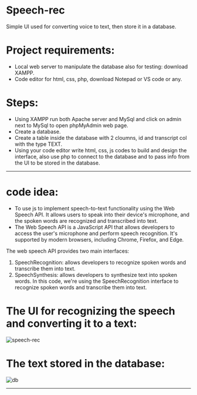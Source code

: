# Speech-rec
Simple UI used for converting voice to text, then store it in a database.
# Project requirements:
* Local web server to manipulate the database also for testing: download XAMPP.
* Code editor for html, css, php, download Notepad or VS code or any.
# Steps:
* Using XAMPP run both Apache server and MySql and click on admin next to MySql to open phpMyAdmin web page.
* Create a database.
* Create a table inside the database with 2 cloumns, id and transcript col with the type TEXT.
* Using your code editor write html, css, js codes to build and design the interface, also use php to connect to the database and to pass info from the UI to be stored in the database.



---------------------------------------------------------------------------------

# code idea:
* To use js to implement speech-to-text functionality using the Web Speech API. It allows users to speak into their device's microphone, and the spoken words are recognized and transcribed into text. 
* The Web Speech API is a JavaScript API that allows developers to access the user's microphone and perform speech recognition. It's supported by modern browsers, including Chrome, Firefox, and Edge.

The web speech API provides two main interfaces:

1. SpeechRecognition: allows developers to recognize spoken words and transcribe them into text.
2. SpeechSynthesis: allows developers to synthesize text into spoken words.
In this code, we're using the SpeechRecognition interface to recognize spoken words and transcribe them into text.
# The UI for recognizing the speech and converting it to a text:
![speech-rec](https://github.com/user-attachments/assets/5a20c481-4645-4667-bbf6-aaf831521edd)
# The text stored in the database:
![db](https://github.com/user-attachments/assets/276ed541-89b1-4c48-861c-a90d240e6f5d)

-----------------------------------------------------------------------------------



